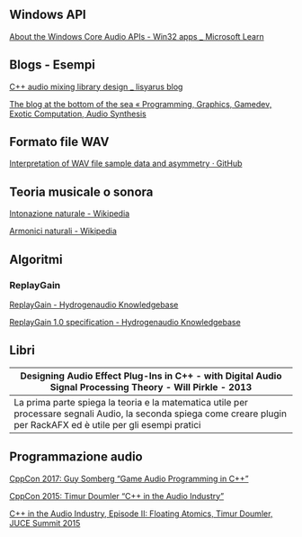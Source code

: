 ## Windows API

[About the Windows Core Audio APIs - Win32 apps _ Microsoft Learn](https://learn.microsoft.com/en-us/windows/win32/coreaudio/about-the-windows-core-audio-apis)

## Blogs - Esempi

[C++ audio mixing library design _ lisyarus blog](https://lisyarus.github.io/blog/posts/audio-mixing.html)

[The blog at the bottom of the sea « Programming, Graphics, Gamedev, Exotic Computation, Audio Synthesis](https://blog.demofox.org/)

## Formato file WAV

[Interpretation of WAV file sample data and asymmetry · GitHub](https://gist.github.com/endolith/e8597a58bcd11a6462f33fa8eb75c43d)

## Teoria musicale o sonora

[Intonazione naturale - Wikipedia](https://it.wikipedia.org/wiki/Intonazione_naturale)

[Armonici naturali - Wikipedia](https://it.wikipedia.org/wiki/Armonici_naturali)

## Algoritmi

### ReplayGain

[ReplayGain - Hydrogenaudio Knowledgebase](https://wiki.hydrogenaudio.org/index.php?title=ReplayGain)

[ReplayGain 1.0 specification - Hydrogenaudio Knowledgebase](https://wiki.hydrogenaudio.org/index.php?title=ReplayGain_1.0_specification)

## Libri

| Designing Audio Effect Plug-Ins in C++ - with Digital Audio Signal Processing Theory - Will Pirkle - 2013 |
|--|
| La prima parte spiega la teoria e la matematica utile per processare segnali Audio, la seconda spiega come creare plugin per RackAFX ed è utile per gli esempi pratici |

## Programmazione audio

[CppCon 2017: Guy Somberg “Game Audio Programming in C++”](https://www.youtube.com/watch?v=M8Bd7uHH4Yg&list=PLwBcInnWPSP924rOq-1rW_eY8Ho736jBT)

[CppCon 2015: Timur Doumler “C++ in the Audio Industry”](https://www.youtube.com/watch?v=boPEO2auJj4&list=PLwBcInnWPSP924rOq-1rW_eY8Ho736jBT)

[C++ in the Audio Industry, Episode II: Floating Atomics, Timur Doumler, JUCE Summit 2015](https://www.youtube.com/watch?v=2vmXy7znEzs&list=PLwBcInnWPSP924rOq-1rW_eY8Ho736jBT)
